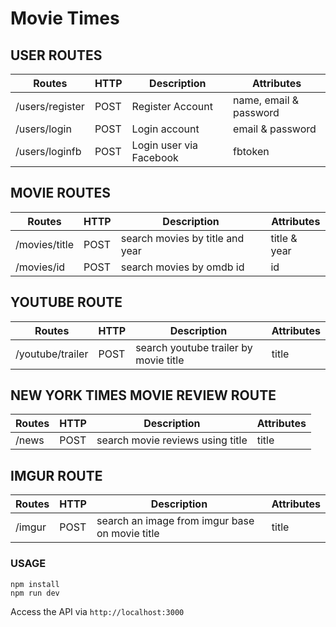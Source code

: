 # Movie Times

## USER ROUTES
Routes | HTTP | Description | Attributes
------ | ---- | ----------- | ----------
/users/register | POST | Register Account | name, email & password
/users/login | POST | Login account | email & password
/users/loginfb | POST | Login user via Facebook | fbtoken

## MOVIE ROUTES
Routes | HTTP | Description | Attributes
------ | ---- | ----------- | ----------
/movies/title | POST | search movies by title and year | title & year
/movies/id | POST | search movies by omdb id | id


## YOUTUBE ROUTE
Routes | HTTP | Description | Attributes
------ | ---- | ----------- | ----------
/youtube/trailer | POST | search youtube trailer by movie title | title

## NEW YORK TIMES MOVIE REVIEW ROUTE
Routes | HTTP | Description | Attributes
------ | ---- | ----------- | ----------
/news | POST | search movie reviews using title | title

## IMGUR ROUTE
Routes | HTTP | Description | Attributes
------ | ---- | ----------- | ----------
/imgur | POST | search an image from imgur base on movie title | title

### USAGE
```
npm install
npm run dev
```

Access the API via `http://localhost:3000`


